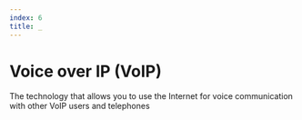 ```yaml
---
index: 6
title: _
---
```

# Voice over IP (VoIP)

The technology that allows you to use the Internet for voice communication with other VoIP users and telephones